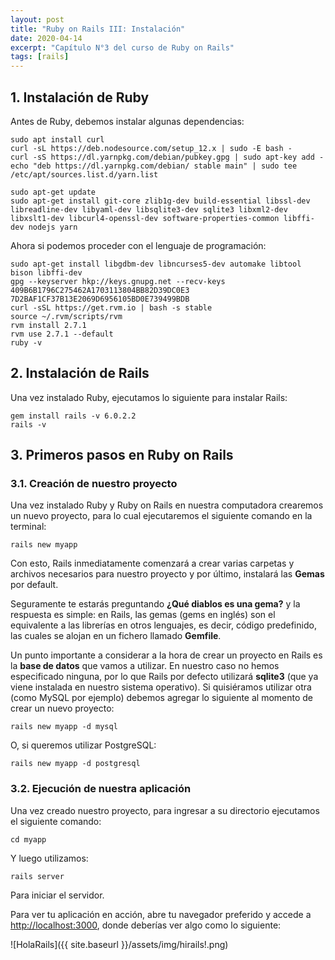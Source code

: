 ```yaml
---
layout: post
title: "Ruby on Rails III: Instalación"
date: 2020-04-14
excerpt: "Capítulo N°3 del curso de Ruby on Rails"
tags: [rails]
---
```


## 1. Instalación de Ruby

Antes de Ruby, debemos instalar algunas dependencias:

```
sudo apt install curl
curl -sL https://deb.nodesource.com/setup_12.x | sudo -E bash -
curl -sS https://dl.yarnpkg.com/debian/pubkey.gpg | sudo apt-key add -
echo "deb https://dl.yarnpkg.com/debian/ stable main" | sudo tee /etc/apt/sources.list.d/yarn.list

sudo apt-get update
sudo apt-get install git-core zlib1g-dev build-essential libssl-dev libreadline-dev libyaml-dev libsqlite3-dev sqlite3 libxml2-dev libxslt1-dev libcurl4-openssl-dev software-properties-common libffi-dev nodejs yarn
```

Ahora si podemos proceder con el lenguaje de programación:

```
sudo apt-get install libgdbm-dev libncurses5-dev automake libtool bison libffi-dev
gpg --keyserver hkp://keys.gnupg.net --recv-keys 409B6B1796C275462A1703113804BB82D39DC0E3 7D2BAF1CF37B13E2069D6956105BD0E739499BDB
curl -sSL https://get.rvm.io | bash -s stable
source ~/.rvm/scripts/rvm
rvm install 2.7.1
rvm use 2.7.1 --default
ruby -v
```

## 2. Instalación de Rails

Una vez instalado Ruby, ejecutamos lo siguiente para instalar Rails:

```
gem install rails -v 6.0.2.2
rails -v
```

## 3. Primeros pasos en Ruby on Rails

### 3.1. Creación de nuestro proyecto

Una vez instalado Ruby y Ruby on Rails en nuestra computadora crearemos un nuevo proyecto, para lo cual ejecutaremos el siguiente comando en la terminal:

```
rails new myapp
```

Con esto, Rails inmediatamente comenzará a crear varias carpetas y archivos necesarios para nuestro proyecto y por último, instalará las **Gemas** por default.

Seguramente te estarás preguntando **¿Qué diablos es una gema?** y la respuesta es simple: en Rails, las gemas (gems en inglés) son el equivalente a las librerías en otros lenguajes, es decir, código predefinido, las cuales se alojan en un fichero llamado **Gemfile**.

Un punto importante a considerar a la hora de crear un proyecto en Rails es la **base de datos** que vamos a utilizar. En nuestro caso no hemos especificado ninguna, por lo que Rails por defecto utilizará **sqlite3** (que ya viene instalada en nuestro sistema operativo). Si quisiéramos utilizar otra (como MySQL por ejemplo) debemos agregar lo siguiente al momento de crear un nuevo proyecto:

```
rails new myapp -d mysql
```

O, si queremos utilizar PostgreSQL:

```
rails new myapp -d postgresql
```

### 3.2. Ejecución de nuestra aplicación

Una vez creado nuestro proyecto, para ingresar a su directorio ejecutamos el siguiente comando:

```
cd myapp
```

Y luego utilizamos:

```
rails server
```

Para iniciar el servidor.

Para ver tu aplicación en acción, abre tu navegador preferido y accede a [http://localhost:3000](http://localhost:3000), donde deberías ver algo como lo siguiente:

![HolaRails]({{ site.baseurl }}/assets/img/hirails!.png)

